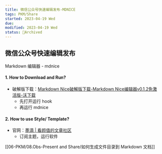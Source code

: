 ```yaml
---
title: 微信公众号快速编辑发布-MDNICE
tags: PKM/Share
started: 2023-04-19 Wed
due:
modified: 2023-04-19 Wed
status: 🔵Archived
---
```

## 微信公众号快速编辑发布
Markdown 编辑器 - mdnice
#### 1. How to Download and Run?
- 破解版下载：[Markdown Nice破解版下载-Markdown Nice编辑器v0.1.2免激活版-沃下载](http://www.wodown.com/soft/30111.html)
	- 先打开运行 hook
	- 再运行 mdnice
#### 2. How to use Style/ Template?
- 官网：[墨滴 | 看颜值的文章社区](https://mdnice.com/)
	- 订阅主题，运行软件

[[06-PKM/08.Obs-Present and Share/如何生成文件目录到 Markdown 文档]]